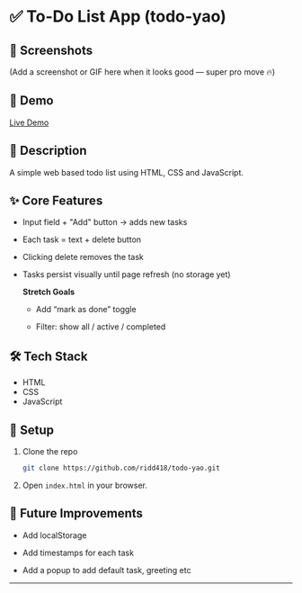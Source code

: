 #  ✅ To-Do List App (todo-yao)

## 📸 Screenshots

(Add a screenshot or GIF here when it looks good — super pro move 🔥)

## 🚀 Demo

[Live Demo](https://yourusername.github.io/project-name/)

## 📄 Description
A simple web based todo list using HTML, CSS and JavaScript.

## ✨ Core Features

* Input field + "Add" button → adds new tasks
    
* Each task = text + delete button
    
* Clicking delete removes the task
    
* Tasks persist visually until page refresh (no storage yet)

    **Stretch Goals**

    * Add “mark as done” toggle
    
    * Filter: show all / active / completed

## 🛠️ Tech Stack

* HTML
* CSS
* JavaScript

## 📂 Setup

1. Clone the repo

   ```bash
   git clone https://github.com/ridd418/todo-yao.git
   ```
2. Open `index.html` in your browser.


## 📝 Future Improvements

- Add localStorage
    
- Add timestamps for each task

- Add a popup to add default task, greeting etc

---


